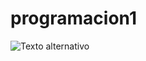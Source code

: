 # programacion1
![Texto alternativo](https://w7.pngwing.com/pngs/829/216/png-transparent-java-platform-standard-edition-java-development-kit-computer-software-java-runtime-environment-coffee-jar-text-logo-fruit-nut.png)
